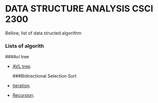 # DATA STRUCTURE ANALYSIS CSCI 2300


Bellow, list of data structed algorithm

### Lists of algorith
  ###Avl tree
- [AVL tree](https://github.com/Nikmfaris/Data_Structure_Analysis/tree/main/DSA_Notes/src/main/java/AVL_Tree).

  ###Bidirectional Selection Sort
- [iteration](https://github.com/Nikmfaris/Data_Structure_Analysis/tree/main/DSA_Notes/src/main/java/iteration).
- [Recursion](https://github.com/Nikmfaris/Data_Structure_Analysis/tree/main/DSA_Notes/src/main/java/Recursion).




